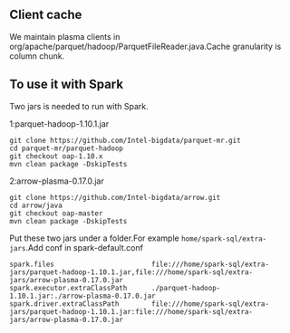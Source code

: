 <!--
  ~ Licensed to the Apache Software Foundation (ASF) under one
  ~ or more contributor license agreements.  See the NOTICE file
  ~ distributed with this work for additional information
  ~ regarding copyright ownership.  The ASF licenses this file
  ~ to you under the Apache License, Version 2.0 (the
  ~ "License"); you may not use this file except in compliance
  ~ with the License.  You may obtain a copy of the License at
  ~
  ~   http://www.apache.org/licenses/LICENSE-2.0
  ~
  ~ Unless required by applicable law or agreed to in writing,
  ~ software distributed under the License is distributed on an
  ~ "AS IS" BASIS, WITHOUT WARRANTIES OR CONDITIONS OF ANY
  ~ KIND, either express or implied.  See the License for the
  ~ specific language governing permissions and limitations
  ~ under the License.
  -->

 ## Client cache
 We maintain plasma clients in org/apache/parquet/hadoop/ParquetFileReader.java.Cache granularity is column chunk.

 ## To use it with Spark
 Two jars is needed to run with Spark.

 1:parquet-hadoop-1.10.1.jar
 ```
git clone https://github.com/Intel-bigdata/parquet-mr.git
cd parquet-mr/parquet-hadoop
git checkout oap-1.10.x
mvn clean package -DskipTests
```
 2:arrow-plasma-0.17.0.jar
 ```
git clone https://github.com/Intel-bigdata/arrow.git
cd arrow/java
git checkout oap-master
mvn clean package -DskipTests
```
Put these two jars under a folder.For example ```home/spark-sql/extra-jars```.Add conf in spark-default.conf
```
spark.files                        file:///home/spark-sql/extra-jars/parquet-hadoop-1.10.1.jar,file:///home/spark-sql/extra-jars/arrow-plasma-0.17.0.jar
spark.executor.extraClassPath      ./parquet-hadoop-1.10.1.jar:./arrow-plasma-0.17.0.jar
spark.driver.extraClassPath        file:///home/spark-sql/extra-jars/parquet-hadoop-1.10.1.jar:file:///home/spark-sql/extra-jars/arrow-plasma-0.17.0.jar
```
